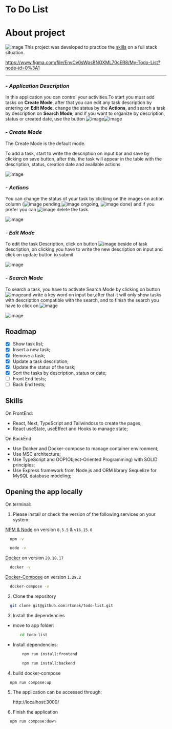# To Do List

# About project
![image](https://user-images.githubusercontent.com/88905400/187319713-8320b67f-6c5f-4295-83ff-2ac510dbbf2e.png)
This project was developed to practice the [skills](#skills) on a full stack situation.

https://www.figma.com/file/EnvCv0sWpsBNOXML70cER8/My-Todo-List?node-id=0%3A1

___

### - _Application Description_

In this application you can control your activities.To start you must add tasks on <b>Create Mode</b>, after that you can edit any task description by entering on <b>Edit Mode</b>, change the status by the <b>Actions</b>, and search a task by description on <b>Search Mode</b>, and if you want to organize by description, status or created date, use the button ![image](https://user-images.githubusercontent.com/88905400/187342392-98056e30-6b0d-4111-8e5d-d68de5a37aeb.png)![image](https://user-images.githubusercontent.com/88905400/187342531-5759e173-e89b-41a2-b6b7-ccfeed6a3452.png)

### - _Create Mode_

The Create Mode is the default mode.

To add a task, start to write the description on input bar and save by clicking on save button, after this, the task will appear in the table with the description, status, creation date and available actions

![image](https://user-images.githubusercontent.com/88905400/187320273-9253be66-5783-45ee-881d-0e130ef9399b.png)

### - _Actions_
You can change the status of your task by clicking on the images on action column (![image](https://user-images.githubusercontent.com/88905400/177244846-8b18d96d-a0c6-4c9a-b884-e4e443817e0e.png) pending,![image](https://user-images.githubusercontent.com/88905400/177244916-b0d3d558-4971-4c4f-acfe-cff5da53279d.png) ongoing, ![image](https://user-images.githubusercontent.com/88905400/177244969-f6c35499-a026-4de7-8012-422d8c15850b.png)
done) and if you prefer you can ![image](https://user-images.githubusercontent.com/88905400/177245044-a4a70f22-f87b-4cf7-bf40-bcdbdaf05617.png) delete the task.

![image](https://user-images.githubusercontent.com/88905400/187343515-bdbdbe94-dd70-482d-a217-3435c7b2f6ca.png)

### - _Edit Mode_

To edit the task Description, click on button ![image](https://user-images.githubusercontent.com/88905400/177245345-92405fe7-b8f5-4dde-8266-b37227cb37ae.png) beside of task description, on clicking you have to write the new description on input and click on update button to submit 

![image](https://user-images.githubusercontent.com/88905400/187343817-9d9c0812-5ca1-4af1-ad6c-212efe8f4036.png)

### - _Search Mode_

To search a task, you have to activate Search Mode by clicking on button![image](https://user-images.githubusercontent.com/88905400/187345901-0ed35c25-d44e-4a8e-a1f1-2aacc955b914.png)and write a key word on input bar,after that it will only show tasks with description compatible with the search, and to finish the search you have to click on ![image](https://user-images.githubusercontent.com/88905400/187346128-f677226c-c631-4a5a-acb4-aaaba1de566b.png)

![image](https://user-images.githubusercontent.com/88905400/187346232-c42a4c99-7ed5-48be-beed-806dad786a5c.png)

## Roadmap
 - [x] Show task list;
 - [x] Insert a new task;
 - [x] Remove a task;
 - [x] Update a task description;
 - [x] Update the status of the task;
 - [x] Sort the tasks by description, status or date;
 - [ ] Front End tests;
 - [ ] Back End tests;

## Skills 
On FrontEnd:
 - React, Next, TypeScript and Tailwindcss to create the pages;
 - React useState, useEffect and Hooks to manage state;
 
On BackEnd:
  - Use Docker and Docker-compose to manage container environment;
  - Use MSC architecture;
  - Use TypeScript and OOP(Object-Oriented Programming) with SOLID principles;
  - Use Express framework from Node.js and ORM library Sequelize for MySQL database modeling;

## Opening the app locally
On terminal:

1. Please install or check the version of the following services on your system:

[NPM & Node](https://docs.npmjs.com/downloading-and-installing-node-js-and-npm) on version `8.5.5` & `v16.15.0` 
```bash
  npm -v
```
```bash
  node -v
```
[Docker](https://docs.docker.com/get-docker/) on version `20.10.17`
```bash
  docker -v
```
[Docker-Compose](https://docs.docker.com/compose/install/) on version `1.29.2`
```bash
  docker-compose -v
```

2. Clone the repository

```bash
  git clone git@github.com:rtxnak/todo-list.git
```

3. Install the dependencies
  * move to app folder:
  
    ```bash
       cd todo-list
    ```
    
  * Install dependencies:
  
    ```bash
        npm run install:frontend
    ```
    ```bash
        npm run install:backend
    ```

4. build docker-compose

```bash
  npm run compose:up
```

5. The application can be accessed through:

    http://localhost:3000/

6. Finish the application

```bash
  npm run compose:down
```
